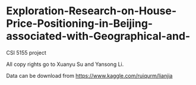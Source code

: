 # Exploration-Research-on-House-Price-Positioning-in-Beijing-associated-with-Geographical-and-
CSI 5155 project

All copy rights go to Xuanyu Su and Yansong Li.

Data can be download from https://www.kaggle.com/ruiqurm/lianjia
